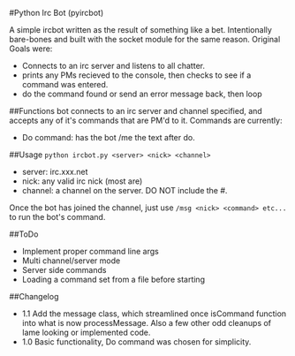 #Python Irc Bot (pyircbot)

A simple ircbot written as the result of something like a bet. Intentionally bare-bones and built with the socket module for the same reason. Original Goals were:
* Connects to an irc server and listens to all chatter.
* prints any PMs recieved to the console, then checks to see if 
       	a command was entered.
* do the command found or send an error message back, then loop 

##Functions
bot connects to an irc server and channel specified, and accepts any of it's commands that are PM'd to it. Commands are currently:
* Do command: has the bot /me the text after do.

##Usage
`python ircbot.py <server> <nick> <channel>`
* server: irc.xxx.net
* nick: any valid irc nick (most are)
* channel: a channel on the server. DO NOT include the #.

Once the bot has joined the channel, just use `/msg <nick> <command> etc...` to run the bot's command.

##ToDo
* Implement proper command line args
* Multi channel/server mode
* Server side commands
* Loading a command set from a file before starting

##Changelog
*	1.1	Add the message class, which streamlined once isCommand function into what is now processMessage. Also a few other odd cleanups of lame looking or implemented code.
*	1.0	Basic functionality, Do command was chosen for simplicity.
